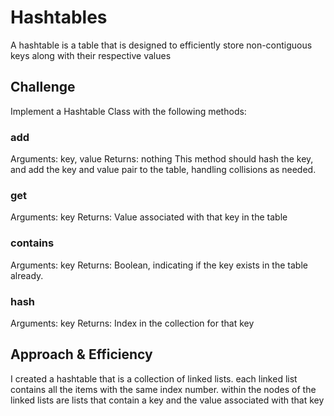 # Hashtables

A hashtable is a table that is designed to efficiently store non-contiguous keys along with their respective values

## Challenge

Implement a Hashtable Class with the following methods:

### add

Arguments: key, value
Returns: nothing
This method should hash the key, and add the key and value pair to the table, handling collisions as needed.

### get

Arguments: key
Returns: Value associated with that key in the table

### contains

Arguments: key
Returns: Boolean, indicating if the key exists in the table already.

### hash

Arguments: key
Returns: Index in the collection for that key

## Approach & Efficiency

I created a hashtable that is a collection of linked lists. each linked list contains all the items with the same index number. within the nodes of the linked lists are lists that contain a key and the value associated with that key
